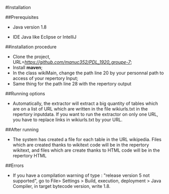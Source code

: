 #Installation

##Prerequisites

- Java version 1.8

- IDE Java like Eclipse or IntelliJ

##installation procedure

- Clone the project, URL=*https://github.com/manuc352/PDL_1920_groupe-7*;
- Install __maven__;
- In the class wikiMain, change the path line 20 by your personnal path to access of your repertory Input;
- Same thing for the path line 28 with the repertory output

##Running options

- Automatically, the extractor will extract a big quantity of tables which are on a list of URL which are written in the file wikiurls.txt in the repertory inputdata. 
If you want to run the extractor on only one URL, you have to replace links in wikiurls.txt by your URL.   

##After running 

- The system has created a file for each table in the URL wikipedia. 
Files which are created thanks to wikitext code will be in the repertory wikitext, and files which are create thanks to HTML code will be in the repertory HTML

##Errors 

-  If you have a compilation warning of type : "release version 5 not supported", 
go to File> Settings > Build, execution, deployment > Java Compiler, in target bytecode version, write 1.8.   
